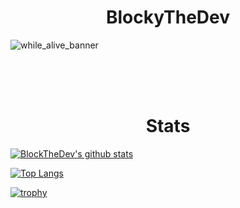 <center><h1><b>BlockyTheDev</b></h1></center>

![while_alive_banner](https://raw.githubusercontent.com/BlockyTheDev/BlockyTheDev/master/while_alive_banner_2000_800.png)

</br>
</br>
</br>

<center><h1>Stats</h1></center>

[![BlockTheDev's github stats](https://github-readme-stats.vercel.app/api?username=blocky38&count_private=true&show_icons=true&theme=radical&show_owner=true)](https://github.com/mallowigi)


[![Top Langs](https://github-readme-stats.vercel.app/api/top-langs/?username=BlockyTheDev&theme=radical)](https://github.com/anuraghazra/github-readme-stats)


[![trophy](https://github-profile-trophy.vercel.app/?username=BlockyTheDev&theme=onedark)](https://github.com/ryo-ma/github-profile-trophy)
